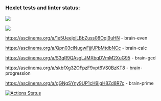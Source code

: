 ### Hexlet tests and linter status:

<a href="https://codeclimate.com/github/codeclimate/codeclimate/maintainability"><img src="https://api.codeclimate.com/v1/badges/a99a88d28ad37a79dbf6/maintainability" /></a>

<img src="https://github.com/Helirray/python-project-lvl1/actions/workflows/superlinter.yml/badge.svg" /></a>

https://asciinema.org/a/1e5UeejoiLBbZuss08OqI9uHN - brain-even

https://asciinema.org/a/Qpn03ciNugwFjjfJPbMtdbNCc - brain-calc

https://asciinema.org/a/S3qR9QAsgLJMXbqDVmM2XuG95 - brain-gcd

https://asciinema.org/a/skbfXg32OFpzF9vpt6VS0BzKT8 - brain-progression

https://asciinema.org/a/gGNgSYny9UP1cH9lgH8Zd8R7c - brain-prime

[![Actions Status](https://github.com/Helirray/python-project-lvl1/workflows/hexlet-check/badge.svg)](https://github.com/Helirray/python-project-lvl1/actions)